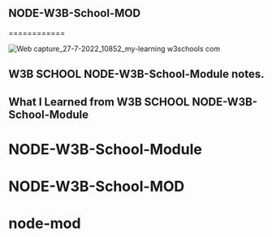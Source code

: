 ## NODE-W3B-School-MOD


============



![Web capture_27-7-2022_10852_my-learning w3schools com](https://user-images.githubusercontent.com/108539014/181291218-10967e1e-c4fe-4b4d-b0bc-e259adf574ee.jpeg)


##  W3B SCHOOL NODE-W3B-School-Module notes.



## What I Learned from W3B SCHOOL NODE-W3B-School-Module

# NODE-W3B-School-Module
# NODE-W3B-School-MOD
# node-mod
